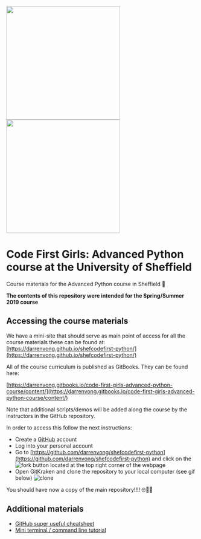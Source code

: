 <img src='./assets/CFG-logo.png' width='300px'>
<img src='./assets/sheffield.png' width='300px'>



# Code First Girls: Advanced Python course at the University of Sheffield

Course materials for the Advanced Python course in Sheffield 🤖

**The contents of this repository were intended for the Spring/Summer 2019 course**

## Accessing the course materials
We have a mini-site that should serve as main point of access for all the course materials
these can be found at:
[https://darrenvong.github.io/shefcodefirst-python/](https://darrenvong.github.io/shefcodefirst-python/)

All of the course curriculum is published as GitBooks. They can be found here:

[https://darrenvong.gitbooks.io/code-first-girls-advanced-python-course/content/](https://darrenvong.gitbooks.io/code-first-girls-advanced-python-course/content/)

Note that additional scripts/demos will be added along the course by the instructors in the
GitHub repository.

In order to access this follow the next instructions:

- Create a [GitHub](https://github.com) account
- Log into your personal account
- Go to [https://github.com/darrenvong/shefcodefirst-python](https://github.com/darrenvong/shefcodefirst-python) and click on the ![fork](./assets/Fork.gif) button located at the top right corner of the webpage
- Open GitKraken and clone the repository to your local computer (see gif below)
![clone](./assets/clone_gitkraken.gif)

You should have now a copy of the main repository!!!! 🤓🎉🎈


## Additional materials
- [GitHub super useful cheatsheet](https://services.github.com/on-demand/downloads/github-git-cheat-sheet.pdf)
- [Mini terminal / command line tutorial](./terminal.md)
